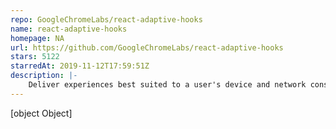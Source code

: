 ```yaml
---
repo: GoogleChromeLabs/react-adaptive-hooks
name: react-adaptive-hooks
homepage: NA
url: https://github.com/GoogleChromeLabs/react-adaptive-hooks
stars: 5122
starredAt: 2019-11-12T17:59:51Z
description: |-
    Deliver experiences best suited to a user's device and network constraints
---
```


[object Object]
